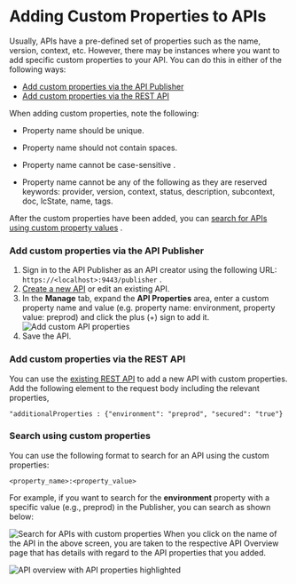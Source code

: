# Adding Custom Properties to APIs

Usually, APIs have a pre-defined set of properties such as the name, version, context, etc. However, there may be instances where you want to add specific custom properties to your API. You can do this in either of the following ways:

-   [Add custom properties via the API Publisher](#AddingCustomPropertiestoAPIs-AddcustompropertiesviatheAPIPublisher)
-   [Add custom properties via the REST API](#AddingCustomPropertiestoAPIs-AddcustompropertiesviatheRESTAPI)

When adding custom properties, note the following:

-   Property name should be unique.

-   Property name should not contain spaces.

-   Property name cannot be case-sensitive .

-   Property name cannot be any of the following as they are reserved keywords: provider, version, context, status, description, subcontext, doc, lcState, name, tags.

After the custom properties have been added, you can [search for APIs using custom property values](#AddingCustomPropertiestoAPIs-Searchusingcustomproperties) .

### Add custom properties via the API Publisher

1.  Sign in to the API Publisher as an API creator using the following URL: `https://<localhost>:9443/publisher` .
2.  [Create a new API](https://docs.wso2.com/display/AM260/Create+and+Publish+an+API) or edit an existing API.
3.  In the **Manage** tab, expand the **API Properties** area, enter a custom property name and value (e.g. property name: environment, property value: preprod) and click the plus (+) sign to add it.
    ![Add custom API properties]({{base_path}}/assets/attachments/103333404/103333406.png)
4.  Save the API.

### Add custom properties via the REST API

You can use the [existing REST API](https://docs.wso2.com/display/AM210/apidocs/publisher/#!/operations#APICollection#apisPost) to add a new API with custom properties. Add the following element to the request body including the relevant properties,

`"additionalProperties : {"environment": "preprod", "secured": "true"}        `

### Search using custom properties

You can use the following format to search for an API using the custom properties:

`<property_name>:<property_value>        `

For example, if you want to search for the **environment** property with a specific value (e.g., preprod) in the Publisher, you can search as shown below:

![Search for APIs with custom properties]({{base_path}}/assets/attachments/103333404/103333408.png)
When you click on the name of the API in the above screen, you are taken to the respective API Overview page that has details with regard to the API properties that you added.

![API overview with API properties highlighted]({{base_path}}/assets/attachments/103333404/103333405.png)